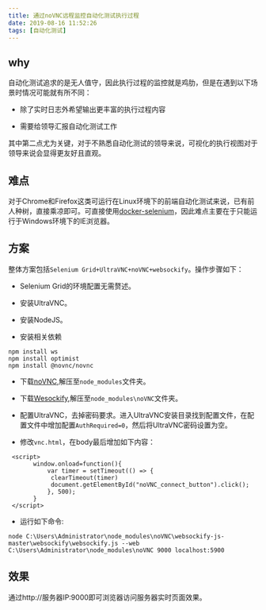```yaml
---
title: 通过noVNC远程监控自动化测试执行过程
date: 2019-08-16 11:52:26
tags: [自动化测试]
---
```


## why

自动化测试追求的是无人值守，因此执行过程的监控就是鸡肋，但是在遇到以下场景时情况可能就有所不同：

- 除了实时日志外希望输出更丰富的执行过程内容

- 需要给领导汇报自动化测试工作

其中第二点尤为关键，对于不熟悉自动化测试的领导来说，可视化的执行视图对于领导来说会显得更友好且直观。

## 难点

对于Chrome和Firefox这类可运行在Linux环境下的前端自动化测试来说，已有前人种树，直接乘凉即可。可直接使用[docker-selenium](https://github.com/elgalu/docker-selenium)，因此难点主要在于只能运行于Windows环境下的IE浏览器。

## 方案

整体方案包括`Selenium Grid+UltraVNC+noVNC+websockify`。操作步骤如下：

- Selenium Grid的环境配置无需赘述。

- 安装UltraVNC。

- 安装NodeJS。

- 安装相关依赖
```
npm install ws
npm install optimist
npm install @novnc/novnc
```

- 下载[noVNC](http://github.com/kanaka/noVNC/zipball/master),解压至`node_modules`文件夹。

- 下载[Wesockify](https://github.com/novnc/websockify-js/archive/master.zip),解压至`node_modules\noVNC`文件夹。

- 配置UltraVNC，去掉密码要求。进入UltraVNC安装目录找到配置文件，在配置文件中增加配置`AuthRequired=0`，然后将UltraVNC密码设置为空。

- 修改`vnc.html`，在body最后增加如下内容：
```
 <script>
       window.onload=function(){
           var timer = setTimeout(() => {
            clearTimeout(timer)
            document.getElementById("noVNC_connect_button").click();
           }, 500);
       }
 </script>
```

- 运行如下命令:
```
node C:\Users\Administrator\node_modules\noVNC\websockify-js-master\websockify\websockify.js --web C:\Users\Administrator\node_modules\noVNC 9000 localhost:5900
```

## 效果

通过http://服务器IP:9000即可浏览器访问服务器实时页面效果。
